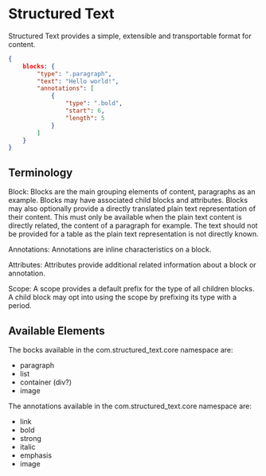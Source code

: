 # Structured Text

Structured Text provides a simple, extensible and transportable format for content.

```json
{
	blocks: {
		"type": ".paragraph",
		"text": "Hello world!",
		"annotations": [
			{
				"type": ".bold",
				"start": 6,
				"length": 5
			}
		]
	}
}
```

## Terminology

Block: Blocks are the main grouping elements of content, paragraphs as an example. Blocks may have associated child blocks and attributes. Blocks may also optionally provide a directly translated plain text representation of their content. This must only be available when the plain text content is directly related, the content of a paragraph for example. The text should not be provided for a table as the plain text representation is not directly known.

Annotations: Annotations are inline characteristics on a block.

Attributes: Attributes provide additional related information about a block or annotation.

Scope: A scope provides a default prefix for the type of all children blocks. A child block may opt into using the scope by prefixing its type with a period.

## Available Elements

The bocks available in the com.structured_text.core namespace are:

- paragraph
- list
- container (div?)
- image


The annotations available in the com.structured_text.core namespace are:

- link
- bold
- strong
- italic
- emphasis
- image

